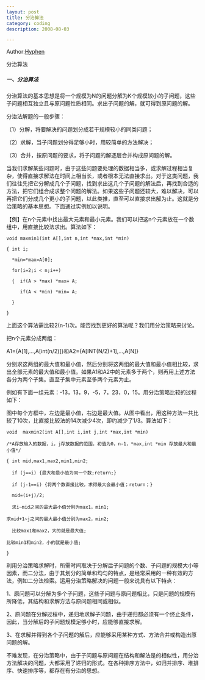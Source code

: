 ```yaml
---
layout: post
title: 分治算法
category: coding
description: 2008-08-03

---
```


Author:[Hyphen](http://weibo.com/344736086)


分治算法

##### 一、分治算法

分治算法的基本思想是将一个规模为N的问题分解为K个规模较小的子问题，这些子问题相互独立且与原问题性质相同。求出子问题的解，就可得到原问题的解。

分治法解题的一般步骤：

（1）分解，将要解决的问题划分成若干规模较小的同类问题；

（2）求解，当子问题划分得足够小时，用较简单的方法解决；

（3）合并，按原问题的要求，将子问题的解逐层合并构成原问题的解。

当我们求解某些问题时，由于这些问题要处理的数据相当多，或求解过程相当复杂，使得直接求解法在时间上相当长，或者根本无法直接求出。对于这类问题，我们往往先把它分解成几个子问题，找到求出这几个子问题的解法后，再找到合适的方法，把它们组合成求整个问题的解法。如果这些子问题还较大，难以解决，可以再把它们分成几个更小的子问题，以此类推，直至可以直接求出解为止。这就是分治策略的基本思想。下面通过实例加以说明。

【例】在n个元素中找出最大元素和最小元素。我们可以把这n个元素放在一个数组中，用直接比较法求出。算法如下：


```
void maxmin1(int A[],int n,int *max,int *min)

{ int i;

  *min=*max=A[0];

  for(i=2;i < n;i++)

  {  if(A > *max) *max= A;

     if(A < *min) *min= A;

  }

}
```

上面这个算法需比较2(n-1)次。能否找到更好的算法呢？我们用分治策略来讨论。

把n个元素分成两组：

A1={A[1],...,A[int(n/2)]}和A2={A[INT(N/2)+1],...,A[N]}

分别求这两组的最大值和最小值，然后分别将这两组的最大值和最小值相比较，求出全部元素的最大值和最小值。如果A1和A2中的元素多于两个，则再用上述方法各分为两个子集。直至子集中元素至多两个元素为止。

例如有下面一组元素：-13，13，9，-5，7，23，0，15。用分治策略比较的过程如下：

图中每个方框中，左边是最小值，右边是最大值。从图中看出，用这种方法一共比较了10次，比直接比较法的14次减少4次，即约减少了1/3。算法如下：

```
void  maxmin2(int A[],int i,int j,int *max,int *min)

/*A存放输入的数据，i，j存放数据的范围，初值为0，n-1，*max,int *min 存放最大和最小值*/

{ int mid,max1,max2,min1,min2;

  if (j==i) {最大和最小值为同一个数;return;}

  if (j-1==i) {将两个数直接比较，求得最大会最小值；return；}

  mid=(i+j)/2;

  求i~mid之间的最大最小值分别为max1，min1;

求mid+1~j之间的最大最小值分别为max2，min2;

  比较max1和max2，大的就是最大值;

比较min1和min2，小的就是最小值;

}
```

利用分治策略求解时，所需时间取决于分解后子问题的个数、子问题的规模大小等因素，而二分法，由于其划分的简单和均匀的特点，是经常采用的一种有效的方法，例如二分法检索。运用分治策略解决的问题一般来说具有以下特点：

1、原问题可以分解为多个子问题，这些子问题与原问题相比，只是问题的规模有所降低，其结构和求解方法与原问题相同或相似。

2、原问题在分解过程中，递归地求解子问题，由于递归都必须有一个终止条件，因此，当分解后的子问题规模足够小时，应能够直接求解。

3、在求解并得到各个子问题的解后，应能够采用某种方式、方法合并或构造出原问题的解。

不难发现，在分治策略中，由于子问题与原问题在结构和解法是的相似性，用分治方法解决的问题，大都采用了递归的形式。在各种排序方法中，如归并排序、堆排序、快速排序等，都存在有分治的思想。